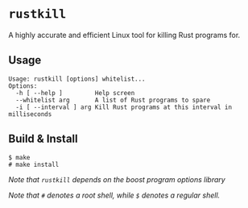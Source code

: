 # `rustkill`
A highly accurate and efficient Linux tool for killing Rust programs for.

## Usage
```
Usage: rustkill [options] whitelist...
Options:
  -h [ --help ]         Help screen
  --whitelist arg       A list of Rust programs to spare
  -i [ --interval ] arg Kill Rust programs at this interval in milliseconds

```

## Build & Install
```
$ make
# make install

```
*Note that `rustkill` depends on the boost program options library*

*Note that `#` denotes a root shell, while `$` denotes a regular shell.*
